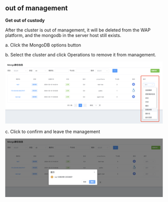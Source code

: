 ## out of management

**Get out of custody**

After the cluster is out of management, it will be deleted from the WAP platform, and the mongodb in the server host still exists.

a. Click the MongoDB options button

b. Select the cluster and click Operations to remove it from management.

![1](../../../../../../images/whalealPlatformImages/outofmanagement.png)

c. Click to confirm and leave the management

![1](../../../../../../images/whalealPlatformImages/outofmanagement1.png)

